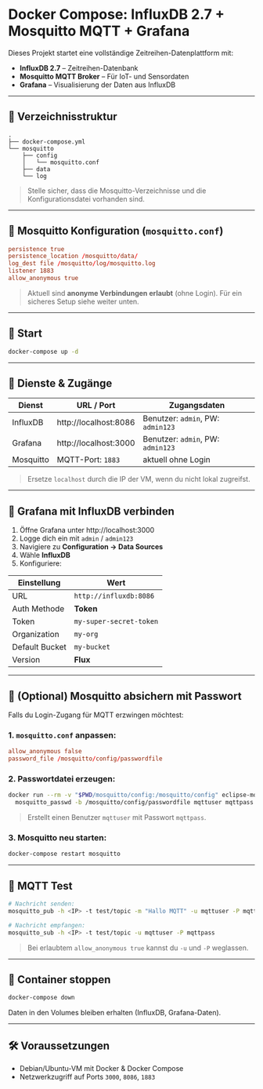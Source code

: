 # Docker Compose: InfluxDB 2.7 + Mosquitto MQTT + Grafana

Dieses Projekt startet eine vollständige Zeitreihen-Datenplattform mit:

- **InfluxDB 2.7** – Zeitreihen-Datenbank
- **Mosquitto MQTT Broker** – Für IoT- und Sensordaten
- **Grafana** – Visualisierung der Daten aus InfluxDB

---

## 📁 Verzeichnisstruktur

```
.
├── docker-compose.yml
└── mosquitto
    ├── config
    │   └── mosquitto.conf
    ├── data
    └── log
```

> Stelle sicher, dass die Mosquitto-Verzeichnisse und die Konfigurationsdatei vorhanden sind.

---

## 🧾 Mosquitto Konfiguration (`mosquitto.conf`)

```conf
persistence true
persistence_location /mosquitto/data/
log_dest file /mosquitto/log/mosquitto.log
listener 1883
allow_anonymous true
```

> Aktuell sind **anonyme Verbindungen erlaubt** (ohne Login). Für ein sicheres Setup siehe weiter unten.

---

## 🚀 Start

```bash
docker-compose up -d
```

---

## 🔗 Dienste & Zugänge

| Dienst     | URL / Port             | Zugangsdaten                 |
|------------|------------------------|------------------------------|
| InfluxDB   | http://localhost:8086  | Benutzer: `admin`, PW: `admin123` |
| Grafana    | http://localhost:3000  | Benutzer: `admin`, PW: `admin123` |
| Mosquitto  | MQTT-Port: `1883`      | aktuell ohne Login           |

> Ersetze `localhost` durch die IP der VM, wenn du nicht lokal zugreifst.

---

## 🧩 Grafana mit InfluxDB verbinden

1. Öffne Grafana unter http://localhost:3000
2. Logge dich ein mit `admin` / `admin123`
3. Navigiere zu **Configuration → Data Sources**
4. Wähle **InfluxDB**
5. Konfiguriere:

| Einstellung      | Wert                        |
|------------------|-----------------------------|
| URL              | `http://influxdb:8086`      |
| Auth Methode     | **Token**                   |
| Token            | `my-super-secret-token`     |
| Organization     | `my-org`                    |
| Default Bucket   | `my-bucket`                 |
| Version          | **Flux**                    |

---

## 🔐 (Optional) Mosquitto absichern mit Passwort

Falls du Login-Zugang für MQTT erzwingen möchtest:

### 1. `mosquitto.conf` anpassen:

```conf
allow_anonymous false
password_file /mosquitto/config/passwordfile
```

### 2. Passwortdatei erzeugen:

```bash
docker run --rm -v "$PWD/mosquitto/config:/mosquitto/config" eclipse-mosquitto \
  mosquitto_passwd -b /mosquitto/config/passwordfile mqttuser mqttpass
```

> Erstellt einen Benutzer `mqttuser` mit Passwort `mqttpass`.

### 3. Mosquitto neu starten:

```bash
docker-compose restart mosquitto
```

---

## 📡 MQTT Test

```bash
# Nachricht senden:
mosquitto_pub -h <IP> -t test/topic -m "Hallo MQTT" -u mqttuser -P mqttpass

# Nachricht empfangen:
mosquitto_sub -h <IP> -t test/topic -u mqttuser -P mqttpass
```

> Bei erlaubtem `allow_anonymous true` kannst du `-u` und `-P` weglassen.

---

## 🧹 Container stoppen

```bash
docker-compose down
```

Daten in den Volumes bleiben erhalten (InfluxDB, Grafana-Daten).

---

## 🛠️ Voraussetzungen

- Debian/Ubuntu-VM mit Docker & Docker Compose
- Netzwerkzugriff auf Ports `3000`, `8086`, `1883`

